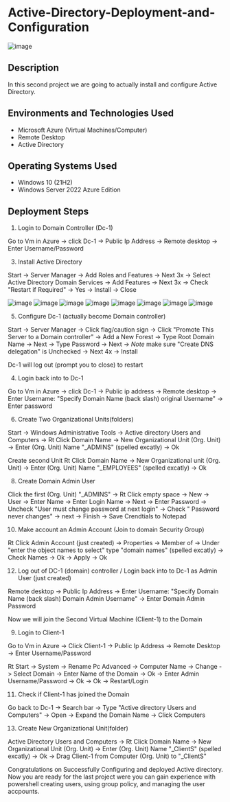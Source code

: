 # Active-Directory-Deployment-and-Configuration

![image](https://github.com/user-attachments/assets/e2d78ecf-468d-4d2b-8fc4-d839bf116ed9)

<h2>Description </h2>

In this second project we are going to actually install and configure Active Directory.

<h2>Environments and Technologies Used</h2>

- Microsoft Azure (Virtual Machines/Computer)
- Remote Desktop
- Active Directory

<h2>Operating Systems Used </h2>

- Windows 10</b> (21H2)
- Windows Server 2022 Azure Edition


<h2>Deployment Steps</h2>

1. Login to Domain Controller (Dc-1)

Go to Vm in Azure -> click Dc-1 -> Public Ip Address -> Remote desktop -> Enter Username/Password


3. Install Active Directory

Start -> Server Manager -> Add Roles and Features -> Next 3x -> Select Active Directory Domain Services -> Add Features -> Next 3x -> Check "Restart if Required" -> Yes -> Install -> Close

![image](https://github.com/user-attachments/assets/dc8a6b66-4b75-446f-845a-316db3f4d383)
![image](https://github.com/user-attachments/assets/2b31d70c-9520-4681-b6d8-b38fbf9323fc)
![image](https://github.com/user-attachments/assets/0b553b39-d7bd-4814-ba32-277347f7cd37)
![image](https://github.com/user-attachments/assets/137b8b17-b426-4bac-a87f-fa07cb099c49)
![image](https://github.com/user-attachments/assets/b0beb1cb-fa75-4c11-b17e-beab02e19557)
![image](https://github.com/user-attachments/assets/bad329b7-11be-4970-8f40-73954a47c272)
![image](https://github.com/user-attachments/assets/acdc73e9-2dda-4987-adc7-f2c35334954a)
![image](https://github.com/user-attachments/assets/7a9ee9ce-92cf-4e6c-9f66-994a10b5d57a)

5. Configure Dc-1 (actually become Domain controller)

Start -> Server Manager -> Click flag/caution sign -> Click "Promote This Server to a Domain controller" -> Add a New Forest -> Type Root Domain Name -> Next -> Type Password -> Next -> *Note* make sure "Create DNS delegation" is Unchecked -> Next 4x -> Install

Dc-1 will log out (prompt you to close) to restart 

4. Login back into to Dc-1

Go to Vm in Azure -> click Dc-1 -> Public ip address -> Remote desktop -> Enter Username: "Specify Domain Name (back slash) original Username" -> Enter password

6. Create Two Organizational Units(folders)

Start -> Windows Administrative Tools -> Active directory Users and Computers -> Rt Click Domain Name -> New Organizational Unit (Org. Unit) -> Enter (Org. Unit) Name "_ADMINS" (spelled excatly) -> Ok

Create second Unit
Rt Click Domain Name -> New Organizational unit (Org. Unit) -> Enter (Org. Unit) Name "_EMPLOYEES" (spelled excatly) -> Ok

8. Create Domain Admin User

Click the first (Org. Unit) "_ADMINS" -> Rt Click empty space -> New -> User -> Enter Name -> Enter Login Name -> Next -> Enter Password -> Uncheck "User must change password at next login" -> Check " Password never changes"
-> next -> Finish -> Save Crendtials to Notepad

10. Make account an Admin Account (Join to domain Security Group)

Rt Click Admin Account (just created) -> Properties -> Member of -> Under "enter the object names to select" type "domain names" (spelled excatly) -> Check Names -> Ok -> Apply -> Ok

12. Log out of DC-1 (domain) controller / Login back into to Dc-1 as Admin User (just created)

Remote desktop -> Public Ip Address -> Enter Username: "Specify Domain Name (back slash) Domain Admin Username" -> Enter Domain Admin Password

 Now we will join the Second Virtual Machine (Client-1) to the Domain

9. Login to Client-1

Go to Vm in Azure -> Click Client-1 -> Public Ip Address -> Remote Desktop -> Enter Username/Password

Rt Start -> System -> Rename Pc Advanced -> Computer Name -> Change -> Select Domain -> Enter Name of the Domain -> Ok -> Enter Admin Username/Password -> Ok -> Ok -> Restart/Login

11. Check if Client-1 has joined the Domain

Go back to Dc-1 -> Search bar -> Type "Active directory Users and Computers" -> Open -> Expand the Domain Name -> Click Computers

13. Create New Organizational Unit(folder)

Active Directory Users and Computers -> Rt Click Domain Name -> New Organizational Unit (Org. Unit) -> Enter (Org. Unit) Name "_ClientS" (spelled excatly) -> Ok -> Drag Client-1 from Computer (Org. Unit) to "_ClientS"

Congratulations on Successfully Configuring and deployed Active directory. Now you are ready for the last project were you can gain experience with powershell creating users, using group policy, and managing the user accpounts. 
